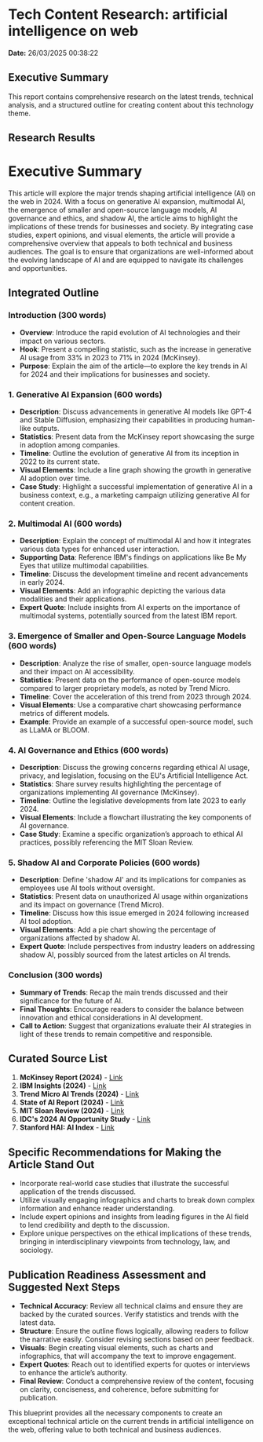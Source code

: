 # Tech Content Research: artificial intelligence on web

**Date:** 26/03/2025 00:38:22

## Executive Summary

This report contains comprehensive research on the latest trends, technical analysis, and a structured outline for creating content about this technology theme.

## Research Results

# Executive Summary
This article will explore the major trends shaping artificial intelligence (AI) on the web in 2024. With a focus on generative AI expansion, multimodal AI, the emergence of smaller and open-source language models, AI governance and ethics, and shadow AI, the article aims to highlight the implications of these trends for businesses and society. By integrating case studies, expert opinions, and visual elements, the article will provide a comprehensive overview that appeals to both technical and business audiences. The goal is to ensure that organizations are well-informed about the evolving landscape of AI and are equipped to navigate its challenges and opportunities.

## Integrated Outline
### Introduction (300 words)
- **Overview**: Introduce the rapid evolution of AI technologies and their impact on various sectors.
- **Hook**: Present a compelling statistic, such as the increase in generative AI usage from 33% in 2023 to 71% in 2024 (McKinsey).
- **Purpose**: Explain the aim of the article—to explore the key trends in AI for 2024 and their implications for businesses and society.

### 1. Generative AI Expansion (600 words)
- **Description**: Discuss advancements in generative AI models like GPT-4 and Stable Diffusion, emphasizing their capabilities in producing human-like outputs.
- **Statistics**: Present data from the McKinsey report showcasing the surge in adoption among companies.
- **Timeline**: Outline the evolution of generative AI from its inception in 2022 to its current state.
- **Visual Elements**: Include a line graph showing the growth in generative AI adoption over time.
- **Case Study**: Highlight a successful implementation of generative AI in a business context, e.g., a marketing campaign utilizing generative AI for content creation.

### 2. Multimodal AI (600 words)
- **Description**: Explain the concept of multimodal AI and how it integrates various data types for enhanced user interaction.
- **Supporting Data**: Reference IBM's findings on applications like Be My Eyes that utilize multimodal capabilities.
- **Timeline**: Discuss the development timeline and recent advancements in early 2024.
- **Visual Elements**: Add an infographic depicting the various data modalities and their applications.
- **Expert Quote**: Include insights from AI experts on the importance of multimodal systems, potentially sourced from the latest IBM report.

### 3. Emergence of Smaller and Open-Source Language Models (600 words)
- **Description**: Analyze the rise of smaller, open-source language models and their impact on AI accessibility.
- **Statistics**: Present data on the performance of open-source models compared to larger proprietary models, as noted by Trend Micro.
- **Timeline**: Cover the acceleration of this trend from 2023 through 2024.
- **Visual Elements**: Use a comparative chart showcasing performance metrics of different models.
- **Example**: Provide an example of a successful open-source model, such as LLaMA or BLOOM.

### 4. AI Governance and Ethics (600 words)
- **Description**: Discuss the growing concerns regarding ethical AI usage, privacy, and legislation, focusing on the EU's Artificial Intelligence Act.
- **Statistics**: Share survey results highlighting the percentage of organizations implementing AI governance (McKinsey).
- **Timeline**: Outline the legislative developments from late 2023 to early 2024.
- **Visual Elements**: Include a flowchart illustrating the key components of AI governance.
- **Case Study**: Examine a specific organization’s approach to ethical AI practices, possibly referencing the MIT Sloan Review.

### 5. Shadow AI and Corporate Policies (600 words)
- **Description**: Define 'shadow AI' and its implications for companies as employees use AI tools without oversight.
- **Statistics**: Present data on unauthorized AI usage within organizations and its impact on governance (Trend Micro).
- **Timeline**: Discuss how this issue emerged in 2024 following increased AI tool adoption.
- **Visual Elements**: Add a pie chart showing the percentage of organizations affected by shadow AI.
- **Expert Quote**: Include perspectives from industry leaders on addressing shadow AI, possibly sourced from the latest articles on AI trends.

### Conclusion (300 words)
- **Summary of Trends**: Recap the main trends discussed and their significance for the future of AI.
- **Final Thoughts**: Encourage readers to consider the balance between innovation and ethical considerations in AI development.
- **Call to Action**: Suggest that organizations evaluate their AI strategies in light of these trends to remain competitive and responsible.

## Curated Source List
1. **McKinsey Report (2024)** - [Link](https://www.mckinsey.com/capabilities/quantumblack/our-insights/the-state-of-ai)  
2. **IBM Insights (2024)** - [Link](https://www.ibm.com/think/insights/artificial-intelligence-trends)  
3. **Trend Micro AI Trends (2024)** - [Link](https://www.trendmicro.com/en_us/research/25/a/top-ai-trends-from-2024-review.html)  
4. **State of AI Report (2024)** - [Link](https://www.stateof.ai/)  
5. **MIT Sloan Review (2024)** - [Link](https://sloanreview.mit.edu/article/five-key-trends-in-ai-and-data-science-for-2024/)  
6. **IDC's 2024 AI Opportunity Study** - [Link](https://blogs.microsoft.com/blog/2024/11/12/idcs-2024-ai-opportunity-study-top-five-ai-trends-to-watch/)  
7. **Stanford HAI: AI Index** - [Link](https://hai.stanford.edu/ai-index)  

## Specific Recommendations for Making the Article Stand Out
- Incorporate real-world case studies that illustrate the successful application of the trends discussed.
- Utilize visually engaging infographics and charts to break down complex information and enhance reader understanding.
- Include expert opinions and insights from leading figures in the AI field to lend credibility and depth to the discussion.
- Explore unique perspectives on the ethical implications of these trends, bringing in interdisciplinary viewpoints from technology, law, and sociology.

## Publication Readiness Assessment and Suggested Next Steps
- **Technical Accuracy**: Review all technical claims and ensure they are backed by the curated sources. Verify statistics and trends with the latest data.
- **Structure**: Ensure the outline flows logically, allowing readers to follow the narrative easily. Consider revising sections based on peer feedback.
- **Visuals**: Begin creating visual elements, such as charts and infographics, that will accompany the text to improve engagement.
- **Expert Quotes**: Reach out to identified experts for quotes or interviews to enhance the article’s authority.
- **Final Review**: Conduct a comprehensive review of the content, focusing on clarity, conciseness, and coherence, before submitting for publication.

This blueprint provides all the necessary components to create an exceptional technical article on the current trends in artificial intelligence on the web, offering value to both technical and business audiences.